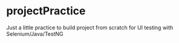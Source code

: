 # projectPractice

Just a little practice to build project from scratch for UI testing with Selenium/Java/TestNG
